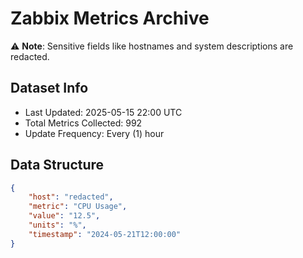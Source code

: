 # Zabbix Metrics Archive

⚠️ **Note**: Sensitive fields like hostnames and system descriptions are redacted.

## Dataset Info
- Last Updated: 2025-05-15 22:00 UTC
- Total Metrics Collected: 992
- Update Frequency: Every (1) hour

## Data Structure
```json
{
    "host": "redacted",
    "metric": "CPU Usage",
    "value": "12.5",
    "units": "%",
    "timestamp": "2024-05-21T12:00:00"
}
```
